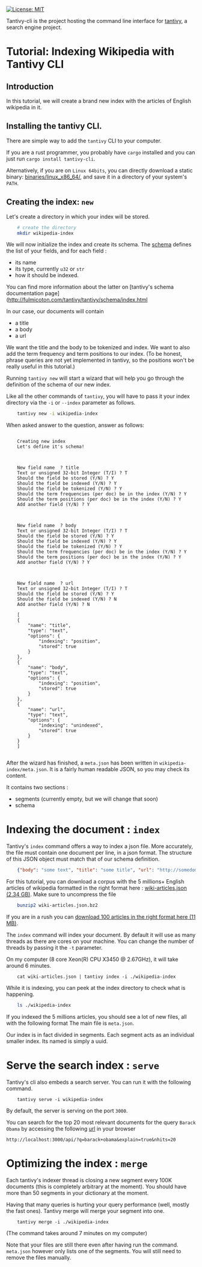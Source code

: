 [![License: MIT](https://img.shields.io/badge/License-MIT-yellow.svg)](https://opensource.org/licenses/MIT)


Tantivy-cli is the project hosting the command line interface for [tantivy](https://github.com/fulmicoton/tantivy), a search engine project.


# Tutorial: Indexing Wikipedia with Tantivy CLI

## Introduction

In this tutorial, we will create a brand new index with the articles of English wikipedia in it.

## Installing the tantivy CLI.

There are simple way to add the  `tantivy` CLI to your computer.

If you are a rust programmer, you probably have `cargo` installed and you can just
run `cargo install tantivy-cli`.

Alternatively, if you are on `Linux 64bits`, you can directly download a
static binary:  [binaries/linux_x86_64/](http://fulmicoton.com/tantivy-files/binaries/linux_x86_64/tantivy),
and save it in a directory of your system's `PATH`.




## Creating the index:  `new`
 
Let's create a directory in which your index will be stored.

```bash
    # create the directory
    mkdir wikipedia-index
```


We will now initialize the index and create its schema.
The [schema](http://fulmicoton.com/tantivy/tantivy/schema/index.html) defines
the list of your fields, and for each field :
- its name 
- its type, currently `u32` or `str`
- how it should be indexed.

You can find more information about the latter on 
[tantivy's schema documentation page](http://fulmicoton.com/tantivy/tantivy/schema/index.html

In our case, our documents will contain
* a title
* a body 
* a url

We want the title and the body to be tokenized and index. We want 
to also add the term frequency and term positions to our index.
(To be honest, phrase queries are not yet implemented in tantivy,
so the positions won't be really useful in this tutorial.)

Running `tantivy new` will start a wizard that will help you go through
the definition of the schema of our new index.

Like all the other commands of `tantivy`, you will have to 
pass it your index directory via the `-i` or `--index`
parameter as follows.


```bash
    tantivy new -i wikipedia-index
```



When asked answer to the question, answer as follows:

```none

    Creating new index 
    Let's define it's schema! 



    New field name  ? title
    Text or unsigned 32-bit Integer (T/I) ? T
    Should the field be stored (Y/N) ? Y
    Should the field be indexed (Y/N) ? Y
    Should the field be tokenized (Y/N) ? Y
    Should the term frequencies (per doc) be in the index (Y/N) ? Y
    Should the term positions (per doc) be in the index (Y/N) ? Y
    Add another field (Y/N) ? Y



    New field name  ? body
    Text or unsigned 32-bit Integer (T/I) ? T
    Should the field be stored (Y/N) ? Y
    Should the field be indexed (Y/N) ? Y
    Should the field be tokenized (Y/N) ? Y
    Should the term frequencies (per doc) be in the index (Y/N) ? Y
    Should the term positions (per doc) be in the index (Y/N) ? Y
    Add another field (Y/N) ? Y



    New field name  ? url
    Text or unsigned 32-bit Integer (T/I) ? T
    Should the field be stored (Y/N) ? Y
    Should the field be indexed (Y/N) ? N
    Add another field (Y/N) ? N

    [
    {
        "name": "title",
        "type": "text",
        "options": {
            "indexing": "position",
            "stored": true
        }
    },
    {
        "name": "body",
        "type": "text",
        "options": {
            "indexing": "position",
            "stored": true
        }
    },
    {
        "name": "url",
        "type": "text",
        "options": {
            "indexing": "unindexed",
            "stored": true
        }
    }
    ]


```

After the wizard has finished, a `meta.json` has been written in `wikipedia-index/meta.json`.
It is a fairly human readable JSON, so you may check its content.

It contains two sections :
- segments (currently empty, but we will change that soon)
- schema 


 

# Indexing the document : `index`


Tantivy's `index` command offers a way to index a json file.
More accurately, the file must contain one document per line, in a json format.
The structure of this JSON object must match that of our schema definition.

```json
    {"body": "some text", "title": "some title", "url": "http://somedomain.com"}
```

For this tutorial, you can download a corpus with the  5 millions+ English articles of wikipedia 
formatted in the right format here : [wiki-articles.json (2.34 GB)](https://www.dropbox.com/s/wwnfnu441w1ec9p/wiki-articles.json.bz2?dl=0).
Make sure to uncompress the file

```bash
    bunzip2 wiki-articles.json.bz2
```

If you are in a rush you can [download 100 articles in the right format here (11 MB)](http://fulmicoton.com/tantivy-files/wiki-articles-1000.json).

The `index` command will index your document.
By default it will use as many threads as there are cores on your machine.
You can change the number of threads by passing it the `-t` parameter.

On my computer (8 core Xeon(R) CPU X3450  @ 2.67GHz), it will take around 6 minutes.

```
    cat wiki-articles.json | tantivy index -i ./wikipedia-index
```

While it is indexing, you can peek at the index directory
to check what is happening.

```bash
    ls ./wikipedia-index
```

If you indexed the 5 millions articles, you should see a lot of new files, all with the following format
The main file is `meta.json`.

Our index is in fact divided in segments. Each segment acts as an individual smaller index.
Its named is simply a uuid. 




# Serve the search index : `serve`

Tantivy's cli also embeds a search server.
You can run it with the following command.

```
    tantivy serve -i wikipedia-index
```

By default, the server is serving on the port `3000`.

You can search for the top 20 most relevant documents for the query `Barack Obama` by accessing
the following [url](http://localhost:3000/api/?q=barack+obama&explain=true&nhits=20) in your browser

    http://localhost:3000/api/?q=barack+obama&explain=true&nhits=20


# Optimizing the index : `merge`

Each tantivy's indexer thread is closing a new segment every 100K documents (this is completely arbitrary at the moment).
You should have more than 50 segments in your dictionary at the moment.

Having that many queries is hurting your query performance (well, mostly the fast ones).
Tantivy merge will merge your segment into one. 

```
    tantivy merge -i ./wikipedia-index
```

(The command takes around 7 minutes on my computer)

Note that your files are still there even after having run the command.
`meta.json` however only lists one of the segments.
You will still need to remove the files manually.




 
